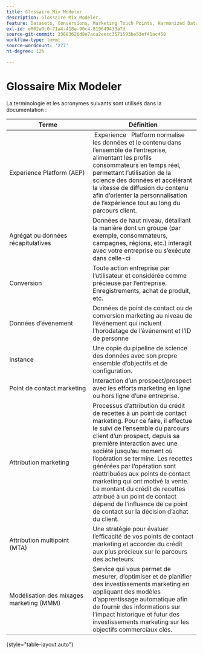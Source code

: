 ```yaml
---
title: Glossaire Mix Modeler
description: Glossaire Mix Modeler.
feature: Datasets, Conversions, Marketing Touch Points, Harmonized Data
exl-id: e002a0c0-71a4-418e-90c4-819649433a7d
source-git-commit: 33883626d8e7aca2eecc3571593be53ef41ac458
workflow-type: tm+mt
source-wordcount: '277'
ht-degree: 12%

---
```


# Glossaire Mix Modeler

La terminologie et les acronymes suivants sont utilisés dans la documentation :

| Terme | Définition |
|---|---|
| Experience Platform (AEP) |  Experience   Platform normalise les données et le contenu dans l’ensemble de l’entreprise, alimentant les profils consommateurs en temps réel, permettant l’utilisation de la science des données et accélérant la vitesse de diffusion du contenu afin d’orienter la personnalisation de l’expérience tout au long du parcours client. |
| Agrégat ou données récapitulatives | Données de haut niveau, détaillant la manière dont un groupe (par exemple, consommateurs, campagnes, régions, etc.) interagit avec votre entreprise ou s’exécute dans celle-ci |
| Conversion | Toute action entreprise par l’utilisateur et considérée comme précieuse par l’entreprise. Enregistrements, achat de produit, etc. |
| Données d’événement | Données de point de contact ou de conversion marketing au niveau de l’événement qui incluent l’horodatage de l’événement et l’ID de personne |
| Instance | Une copie du pipeline de science des données avec son propre ensemble d’objectifs et de configuration. |
| Point de contact marketing | Interaction d’un prospect/prospect avec les efforts marketing en ligne ou hors ligne d’une entreprise. |
| Attribution marketing | Processus d’attribution du crédit de recettes à un point de contact marketing. Pour ce faire, il effectue le suivi de l’ensemble du parcours client d’un prospect, depuis sa première interaction avec une société jusqu’au moment où l’opération se termine. Les recettes générées par l’opération sont réattribuées aux points de contact marketing qui ont motivé la vente. Le montant du crédit de recettes attribué à un point de contact dépend de l’influence de ce point de contact sur la décision d’achat du client. |
| Attribution multipoint (MTA) | Une stratégie pour évaluer l’efficacité de vos points de contact marketing et accorder du crédit aux plus précieux sur le parcours des acheteurs. |
| Modélisation des mixages marketing (MMM) | Service qui vous permet de mesurer, d’optimiser et de planifier des investissements marketing en appliquant des modèles d’apprentissage automatique afin de fournir des informations sur l’impact historique et futur des investissements marketing sur les objectifs commerciaux clés. |

{style="table-layout:auto"}
